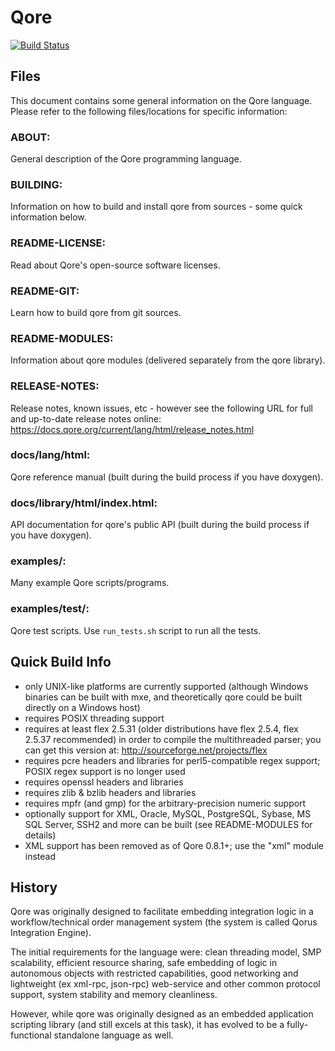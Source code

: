 # Qore

[![Build Status](https://hq.qoretechnologies.com/jenkins/buildStatus/icon?job=qore)](https://hq.qoretechnologies.com/jenkins/job/qore/)

## Files
This document contains some general information on the Qore language.  Please
refer to the following files/locations for specific information:

### ABOUT:
  General description of the Qore programming language.
  
### BUILDING:
  Information on how to build and install qore from sources - some quick
  information below.

### README-LICENSE:
  Read about Qore's open-source software licenses.

### README-GIT:
  Learn how to build qore from git sources.

### README-MODULES:
  Information about qore modules (delivered separately from the qore library).

### RELEASE-NOTES:
  Release notes, known issues, etc - however see the following URL for full
  and up-to-date release notes online:
  	  https://docs.qore.org/current/lang/html/release_notes.html

### docs/lang/html:
  Qore reference manual (built during the build process if you have doxygen).

### docs/library/html/index.html:
  API documentation for qore's public API (built during the build process if
  you have doxygen).

### examples/:
  Many example Qore scripts/programs.

### examples/test/:
  Qore test scripts. Use `run_tests.sh` script to run all the tests.


## Quick Build Info

 * only UNIX-like platforms are currently supported (although Windows binaries
   can be built with mxe, and theoretically qore could be built directly on a
   Windows host)
 * requires POSIX threading support
 * requires at least flex 2.5.31 (older distributions have flex 2.5.4, flex
   2.5.37 recommended) in order to compile the multithreaded parser; you can
   get this version at:
      http://sourceforge.net/projects/flex
 * requires pcre headers and libraries for perl5-compatible regex support;
   POSIX regex support is no longer used
 * requires openssl headers and libraries
 * requires zlib & bzlib headers and libraries
 * requires mpfr (and gmp) for the arbitrary-precision numeric support
 * optionally support for XML, Oracle, MySQL, PostgreSQL, Sybase, MS SQL
   Server, SSH2 and more can be built (see README-MODULES for details)
 * XML support has been removed as of Qore 0.8.1+; use the "xml" module
   instead


## History

Qore was originally designed to facilitate embedding integration logic in a
workflow/technical order management system (the system is called Qorus
Integration Engine).

The initial requirements for the language were: clean threading model, SMP
scalability, efficient resource sharing, safe embedding of logic in autonomous
objects with restricted capabilities, good networking and lightweight (ex
xml-rpc, json-rpc) web-service and other common protocol support, system
stability and memory cleanliness.

However, while qore was originally designed as an embedded application
scripting library (and still excels at this task), it has evolved to be a
fully-functional standalone language as well.
